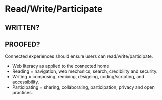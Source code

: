# Read/Write/Participate

## WRITTEN?
## PROOFED?

Connected experiences should ensure users can read/write/participate. 

* Web literacy as applied to the connected home
* Reading = navigation, web mechanics, search, credibility and security. 
* Writing = composing, remixing, designing, coding/scripting, and accessibility.
* Participating = sharing, collaborating, participation, privacy and open practices.